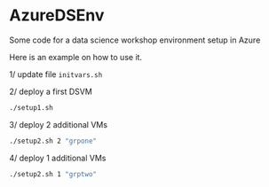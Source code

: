 # AzureDSEnv

Some code for a data science workshop environment setup in Azure

Here is an example on how to use it. 

1/ update file `initvars.sh`

2/ deploy a first DSVM

```bash
./setup1.sh
```

3/ deploy 2 additional VMs

```bash
./setup2.sh 2 "grpone"
```


4/ deploy 1 additional VMs

```bash
./setup2.sh 1 "grptwo"
```
